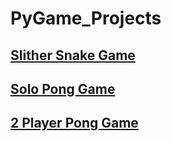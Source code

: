 # PyGame_Projects
## [Slither Snake Game](https://github.com/itsDV7/PyGame_Projects/blob/main/SlitherGame.py)
## [Solo Pong Game](https://github.com/itsDV7/PyGame_Projects/blob/main/PongGame.py)
## [2 Player Pong Game](https://github.com/itsDV7/PyGame_Projects/blob/main/2PlayerPong.py)
